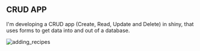 ## CRUD APP
I'm developing a CRUD app (Create, Read, Update and Delete) in shiny, that uses forms to get data into and out of a database. 

![adding_recipes](https://user-images.githubusercontent.com/11331099/63378366-65ad2b80-c392-11e9-8d30-f7f73a69f818.png)
